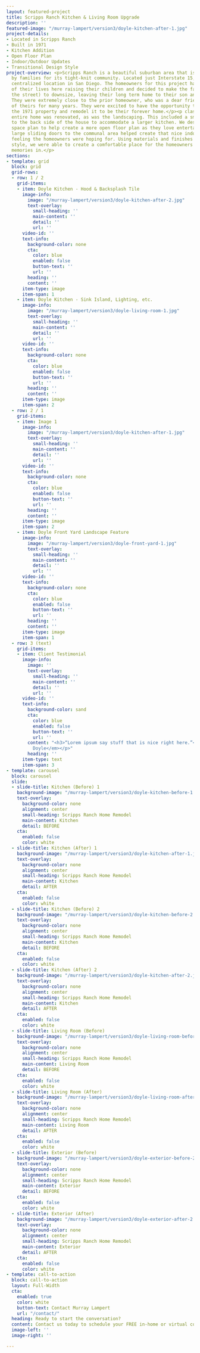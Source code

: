 ```yaml
---
layout: featured-project
title: Scripps Ranch Kitchen & Living Room Upgrade
description: ''
featured-image: "/murray-lampert/version3/doyle-kitchen-after-1.jpg"
project-details:
- Located in Scripps Ranch
- Built in 1971
- Kitchen Addition
- Open Floor Plan
- Indoor/Outdoor Updates
- Transitional Design Style
project-overview: <p>Scripps Ranch is a beautiful suburban area that is sought after
  by families for its tight-knit community. Located just Interstate 15, it is a great
  centralized location in San Diego. The homeowners for this project have spent most
  of their lives here raising their children and decided to make the far move (up
  the street) to downsize, leaving their long term home to their son and his family.
  They were extremely close to the prior homeowner, who was a dear friend and neighbor
  of theirs for many years. They were excited to have the opportunity to purchase
  the 1971 property and remodel it to be their forever home.</p><p class="MsoNormal">The
  entire home was renovated, as was the landscaping. This included a small addition
  to the back side of the house to accommodate a larger kitchen. We designed a new
  space plan to help create a more open floor plan as they love entertaining. Adding
  large sliding doors to the communal area helped create that nice indoor/outdoor
  feeling the homeowners were hoping for. Using materials and finishes of the transitional
  style, we were able to create a comfortable place for the homeowners to create new
  memories in.</p>
sections:
- template: grid
  block: grid
  grid-rows:
  - row: 1 / 2
    grid-items:
    - item: Doyle Kitchen - Hood & Backsplash Tile
      image-info:
        image: "/murray-lampert/version3/doyle-kitchen-after-2.jpg"
        text-overlay:
          small-heading: ''
          main-content: ''
          detail: ''
          url: ''
      video-id: ''
      text-info:
        background-color: none
        cta:
          color: blue
          enabled: false
          button-text: ''
          url: ''
        heading: ''
        content: ''
      item-type: image
      item-span: 1
    - item: Doyle Kitchen - Sink Island, Lighting, etc.
      image-info:
        image: "/murray-lampert/version3/doyle-living-room-1.jpg"
        text-overlay:
          small-heading: ''
          main-content: ''
          detail: ''
          url: ''
      video-id: ''
      text-info:
        background-color: none
        cta:
          color: blue
          enabled: false
          button-text: ''
          url: ''
        heading: ''
        content: ''
      item-type: image
      item-span: 2
  - row: 2 / 1
    grid-items:
    - item: Image 1
      image-info:
        image: "/murray-lampert/version3/doyle-kitchen-after-1.jpg"
        text-overlay:
          small-heading: ''
          main-content: ''
          detail: ''
          url: ''
      video-id: ''
      text-info:
        background-color: none
        cta:
          color: blue
          enabled: false
          button-text: ''
          url: ''
        heading: ''
        content: ''
      item-type: image
      item-span: 2
    - item: Doyle Front Yard Landscape Feature
      image-info:
        image: "/murray-lampert/version3/doyle-front-yard-1.jpg"
        text-overlay:
          small-heading: ''
          main-content: ''
          detail: ''
          url: ''
      video-id: ''
      text-info:
        background-color: none
        cta:
          color: blue
          enabled: false
          button-text: ''
          url: ''
        heading: ''
        content: ''
      item-type: image
      item-span: 1
  - row: 3 (text)
    grid-items:
    - item: Client Testimonial
      image-info:
        image: ''
        text-overlay:
          small-heading: ''
          main-content: ''
          detail: ''
          url: ''
      video-id: ''
      text-info:
        background-color: sand
        cta:
          color: blue
          enabled: false
          button-text: ''
          url: ''
        content: "<h3>“Lorem ipsum say stuff that is nice right here.”</h3><p><em>-
          Doyle</em></p>"
        heading: ''
      item-type: text
      item-span: 3
- template: carousel
  block: carousel
  slide:
  - slide-title: Kitchen (Before) 1
    background-image: "/murray-lampert/version3/doyle-kitchen-before-1.jpg"
    text-overlay:
      background-color: none
      alignment: center
      small-heading: Scripps Ranch Home Remodel
      main-content: Kitchen
      detail: BEFORE
    cta:
      enabled: false
      color: white
  - slide-title: Kitchen (After) 1
    background-image: "/murray-lampert/version3/doyle-kitchen-after-1.jpg"
    text-overlay:
      background-color: none
      alignment: center
      small-heading: Scripps Ranch Home Remodel
      main-content: Kitchen
      detail: AFTER
    cta:
      enabled: false
      color: white
  - slide-title: Kitchen (Before) 2
    background-image: "/murray-lampert/version3/doyle-kitchen-before-2.jpg"
    text-overlay:
      background-color: none
      alignment: center
      small-heading: Scripps Ranch Home Remodel
      main-content: Kitchen
      detail: BEFORE
    cta:
      enabled: false
      color: white
  - slide-title: Kitchen (After) 2
    background-image: "/murray-lampert/version3/doyle-kitchen-after-2.jpg"
    text-overlay:
      background-color: none
      alignment: center
      small-heading: Scripps Ranch Home Remodel
      main-content: Kitchen
      detail: AFTER
    cta:
      enabled: false
      color: white
  - slide-title: Living Room (Before)
    background-image: "/murray-lampert/version3/doyle-living-room-before-1.jpg"
    text-overlay:
      background-color: none
      alignment: center
      small-heading: Scripps Ranch Home Remodel
      main-content: Living Room
      detail: BEFORE
    cta:
      enabled: false
      color: white
  - slide-title: Living Room (After)
    background-image: "/murray-lampert/version3/doyle-living-room-after-1.jpg"
    text-overlay:
      background-color: none
      alignment: center
      small-heading: Scripps Ranch Home Remodel
      main-content: Living Room
      detail: AFTER
    cta:
      enabled: false
      color: white
  - slide-title: Exterior (Before)
    background-image: "/murray-lampert/version3/doyle-exterior-before-2.jpg"
    text-overlay:
      background-color: none
      alignment: center
      small-heading: Scripps Ranch Home Remodel
      main-content: Exterior
      detail: BEFORE
    cta:
      enabled: false
      color: white
  - slide-title: Exterior (After)
    background-image: "/murray-lampert/version3/doyle-exterior-after-2.jpg"
    text-overlay:
      background-color: none
      alignment: center
      small-heading: Scripps Ranch Home Remodel
      main-content: Exterior
      detail: AFTER
    cta:
      enabled: false
      color: white
- template: call-to-action
  block: call-to-action
  layout: Full-Width
  cta:
    enabled: true
    color: white
    button-text: Contact Murray Lampert
    url: "/contact/"
  heading: Ready to start the conversation?
  content: Contact us today to schedule your FREE in-home or virtual consultation.
  image-left: ''
  image-right: ''

---
```

